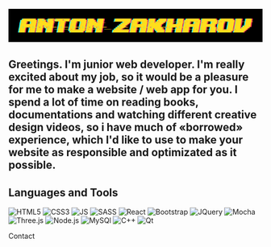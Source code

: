 [![Header](https://github.com/GraveRob/GraveRob/blob/main/assets/glitch.png)](https://www.linkedin.com/in/anton-zakharov-a4b136202/)

## Greetings. I'm junior web developer. I'm really excited about my job, so it would be a pleasure for me to make a website / web app for you. I spend a lot of time on reading books, documentations and watching different creative design videos, so i have much of «borrowed» experience, which I'd like to use to make your website as responsible and optimizated as it possible.

## Languages and Tools
![HTML5](https://img.shields.io/badge/-HTML5-white?style=for-the-badge&logo=html5)
![CSS3](https://img.shields.io/badge/-CSS-blue?style=for-the-badge&logo=css3)
![JS](https://img.shields.io/badge/-JavaScript-black?style=for-the-badge&logo=javascript)
![SASS](https://img.shields.io/badge/-SASS-pink?style=for-the-badge&logo=sass)
![React](https://img.shields.io/badge/-React-black?style=for-the-badge&logo=react)
![Bootstrap](https://img.shields.io/badge/-Bootstrap-purple?style=for-the-badge&logo=Bootstrap)
![JQuery](https://img.shields.io/badge/-JQuery-blue?style=for-the-badge&logo=JQuery)
![Mocha](https://img.shields.io/badge/-Mocha-brown?style=for-the-badge&logo=Mocha)
![Three.js](https://img.shields.io/badge/-Three.js-black?style=for-the-badge&logo=Three.js)
![Node.js](https://img.shields.io/badge/-Node.js-brown?style=for-the-badge&logo=Node.js)
![MySQl](https://img.shields.io/badge/-MySQl-white?style=for-the-badge&logo=mysql)
![C++](https://img.shields.io/badge/-C++-black?style=for-the-badge&logo=C%2b%2b)
![Qt](https://img.shields.io/badge/-Qt-white?style=for-the-badge&logo=Qt)


Contact
